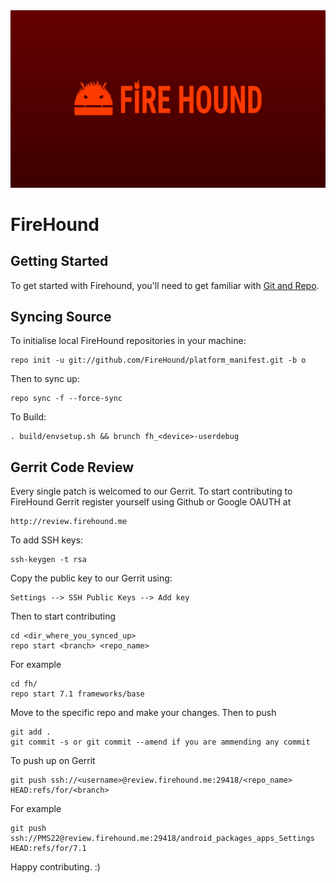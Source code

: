 <img src="https://raw.githubusercontent.com/FireHound/platform_manifest/o/firehound_manifest.png">

FireHound
=========

Getting Started
---------------
To get started with Firehound, you'll need to get familiar with [Git and Repo](http://source.android.com/source/using-repo.html).

Syncing Source
--------------
To initialise local FireHound repositories in your machine:

    repo init -u git://github.com/FireHound/platform_manifest.git -b o

Then to sync up:

    repo sync -f --force-sync

To Build:

    . build/envsetup.sh && brunch fh_<device>-userdebug

Gerrit Code Review
------------------
Every single patch is welcomed to our Gerrit.
To start contributing to FireHound Gerrit register yourself using Github or Google OAUTH at 

    http://review.firehound.me

To add SSH keys:

    ssh-keygen -t rsa 

Copy the public key to our Gerrit using:

    Settings --> SSH Public Keys --> Add key

Then to start contributing

    cd <dir_where_you_synced_up>
    repo start <branch> <repo_name>

For example

    cd fh/
    repo start 7.1 frameworks/base

Move to the specific repo and make your changes. 
Then to push

    git add .
    git commit -s or git commit --amend if you are ammending any commit

To push up on Gerrit

    git push ssh://<username>@review.firehound.me:29418/<repo_name> HEAD:refs/for/<branch>

For example

    git push ssh://PMS22@review.firehound.me:29418/android_packages_apps_Settings HEAD:refs/for/7.1

Happy contributing. :)
